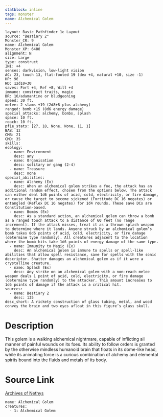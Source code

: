 ```yaml
---
statblock: inline
tags: monster
name: Alchemical Golem
---
```

```statblock
layout: Basic Pathfinder 1e Layout
source: "Bestiary 2"
Monster_CR: 9
name: Alchemical Golem
Monster_XP: 6400
alignment: N
size: Large
type: construct
INI: +4
senses: darkvision, low-light vision
AC: 23, touch 13, flat-footed 19 (dex +4, natural +10, size -1)
HP: 96
HD: 12d10+30
saves: Fort +4, Ref +8, Will +4
immune: construct traits, magic
DR: 10/adamantine or bludgeoning
speed: 30 ft.
melee: 2 slams +19 (2d8+8 plus alchemy)
ranged: bomb +15 (8d6 energy damage)
special_attacks: alchemy, bombs, splash
space: 10 ft.
reach: 10 ft.
pf1e_stats: [27, 18, None, None, 11, 1]
BAB: 12
CMB: 21
CMD: 35
skills: 
ecology:
  - name: Environment
    desc: any
  - name: Organisation
    desc: solitary or gang (2-4)
  - name: Treasure
    desc: none
special_abilities:
  - name: Alchemy (Ex)
    desc: When an alchemical golem strikes a foe, the attack has an additional random effect, chosen from the options below. The attack can either deal 1d6 points of acid, cold, electricity, or fire damage, or cause the target to become sickened (Fortitude DC 16 negates) or entangled (Reflex DC 16 negates) for 1d4 rounds. These save DCs are Constitution-based.
  - name: Bombs (Ex)
    desc: As a standard action, an alchemical golem can throw a bomb as a ranged touch attack to a distance of 60 feet (no range increment). If the attack misses, treat it as a thrown splash weapon to determine where it lands. Anyone struck by an alchemical golem’s bomb takes 8d6 points of acid, cold, electricity, or fire damage (determine type randomly). All creatures adjacent to the location where the bomb hits take 1d6 points of energy damage of the same type.
  - name: Immunity to Magic (Ex)
    desc: An alchemical golem is immune to spells or spell-like abilities that allow spell resistance, save for spells with the sonic descriptor. Shatter damages an alchemical golem as if it were a crystalline creature.
  - name: Splash (Ex)
    desc: Any strike on an alchemical golem with a non-reach melee weapon deals 1 point of acid, cold, electricity, or fire damage (determine type randomly) to the attacker. This amount increases to 1d6 points of damage if the attack is a critical hit.
sources:
  - name: Bestiary 2
    desc: 135
desc_short: A rickety construction of glass tubing, metal, and wood convey the brain and two eyes afloat in this figure’s glass skull.
```
# Description
This golem is a walking alchemical nightmare, capable of inflicting all manner of painful wounds on its foes. Its ability to follow orders is granted by the otherwise mindless humanoid brain that floats in its dome-like head, while its animating force is a curious combination of alchemy and elemental spirits bound into the fluids and metals of its body.
# Source Link
[Archives of Nethys](https://aonprd.com/MonsterDisplay.aspx?ItemName=Alchemical%20Golem)
```encounter-table
name: Alchemical Golem
creatures:
  - 1: Alchemical Golem
```
